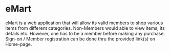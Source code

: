 # eMart
eMart is a web application that will allow its valid members to shop various items from different categories.  Non-Members would able to view items, its details etc. However, one has to be a member before making any purchase. Sign-on / Member registration can be done thru the provided link(s) on Home-page.
